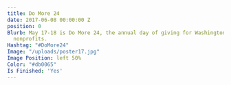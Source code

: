 ```yaml
---
title: Do More 24
date: 2017-06-08 00:00:00 Z
position: 0
Blurb: May 17-18 is Do More 24, the annual day of giving for Washington, DC, area
  nonprofits.
Hashtag: "#DoMore24"
Image: "/uploads/poster17.jpg"
Image Position: left 50%
Color: "#db0065"
Is Finished: 'Yes'
---
```


